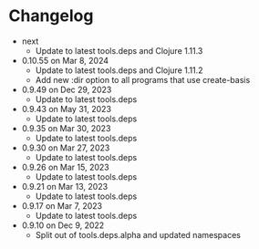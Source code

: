 Changelog
===========

* next
  * Update to latest tools.deps and Clojure 1.11.3
* 0.10.55 on Mar 8, 2024
  * Update to latest tools.deps and Clojure 1.11.2
  * Add new :dir option to all programs that use create-basis
* 0.9.49 on Dec 29, 2023
  * Update to latest tools.deps
* 0.9.43 on May 31, 2023
  * Update to latest tools.deps
* 0.9.35 on Mar 30, 2023
  * Update to latest tools.deps
* 0.9.30 on Mar 27, 2023
  * Update to latest tools.deps
* 0.9.26 on Mar 15, 2023
  * Update to latest tools.deps
* 0.9.21 on Mar 13, 2023
  * Update to latest tools.deps
* 0.9.17 on Mar 7, 2023
  * Update to latest tools.deps
* 0.9.10 on Dec 9, 2022
  * Split out of tools.deps.alpha and updated namespaces

